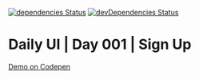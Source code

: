 [![dependencies Status](https://david-dm.org/marcobiedermann/playground/status.svg?path=daily-ui/day-001-sign-up)](https://david-dm.org/marcobiedermann/playground?path=daily-ui/day-001-sign-up) [![devDependencies Status](https://david-dm.org/marcobiedermann/playground/dev-status.svg?path=daily-ui/day-001-sign-up)](https://david-dm.org/marcobiedermann/playground?path=daily-ui/day-001-sign-up&type=dev)

# Daily UI | Day 001 | Sign Up

[Demo on Codepen](http://codepen.io/marcobiedermann/pen/wKNGzo)
